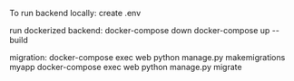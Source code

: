To run backend locally:
create .env

run dockerized backend:
docker-compose down
docker-compose up --build

migration:
docker-compose exec web python manage.py makemigrations myapp
docker-compose exec web python manage.py migrate